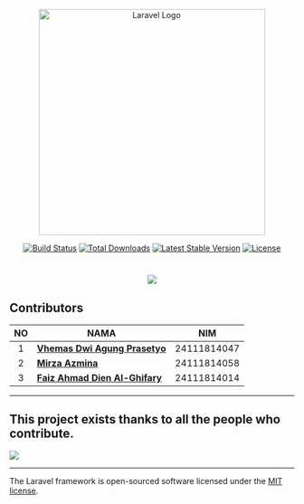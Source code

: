 <p align="center"><a href="https://laravel.com" target="_blank"><img src="https://raw.githubusercontent.com/laravel/art/master/logo-lockup/5%20SVG/2%20CMYK/1%20Full%20Color/laravel-logolockup-cmyk-red.svg" width="400" alt="Laravel Logo"></a></p>

<p align="center">
<a href="https://github.com/laravel/framework/actions"><img src="https://github.com/laravel/framework/workflows/tests/badge.svg" alt="Build Status"></a>
<a href="https://packagist.org/packages/laravel/framework"><img src="https://img.shields.io/packagist/dt/laravel/framework" alt="Total Downloads"></a>
<a href="https://packagist.org/packages/laravel/framework"><img src="https://img.shields.io/packagist/v/laravel/framework" alt="Latest Stable Version"></a>
<a href="https://packagist.org/packages/laravel/framework"><img src="https://img.shields.io/packagist/l/laravel/framework" alt="License"></a>
</p>

<h1 align="center">
  <img src="https://readme-typing-svg.herokuapp.com/?lines=Kelompok%202;Tugas%20Basis%20Data;Project%20Toko%20Roti;Chaired%20by%20Kelompok-2&center=true&width=500&height=50&size=25">
</h1

----

##  Contributors
|NO| NAMA | NIM |
|:-:|--------|--------|
| 1 | [**Vhemas Dwi Agung Prasetyo**](https://github.com/VhemasP) | 24111814047 |
| 2 | [**Mirza Azmina**](https://github.com/VhemasP) | 24111814058 |
| 3 | [**Faiz Ahmad Dien Al-Ghifary**](https://github.com/Paizzy) | 24111814014 |


----

<h2>This project exists thanks to all the people who contribute.</h2>

<a href="https://github.com/Farouq-beginner/TokoLaptop/graphs/contributors">
  <img src="https://contrib.rocks/image?repo=Farouq-beginner/TokoLaptop" />
</a>

---

The Laravel framework is open-sourced software licensed under the [MIT license](https://opensource.org/licenses/MIT).
